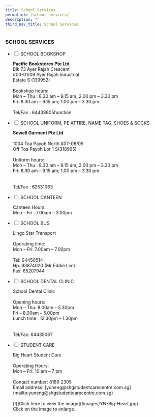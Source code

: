 ```yaml
---
title: School Services
permalink: /school-services/
description: ""
third_nav_title: School Services
---
```

### SCHOOL SERVICES

<ul class="jekyllcodex_accordion">
  <li>
    <input id="accordion1" type="checkbox">
		<label for="accordion1">SCHOOL BOOKSHOP</label>
    <div>
			<p> <strong>Pacific Bookstores Pte Ltd </strong>  <br>
Blk 73 Ayer Rajah Crescent  <br>
#03-01/09 Ayer Rajah Industrial  <br>
Estate S (139952)  
 <br><br>
Bookshop hours:  <br>
Mon – Thu : 8.30 am – 9.15 am; 2.00 pm – 3.30 pm  <br>
Fri: 8.30 am – 9.15 am; 1.00 pm – 3.30 pm  
  <br><br>
Tel/Fax : 64438605function</p>

<p></p>
    </div>
	</li>  
  <li>
    <input id="accordion2" type="checkbox">
    <label for="accordion2">SCHOOL UNIFORM, PE ATTIRE,  
NAME TAG, SHOES &amp; SOCKS </label>
    <div>
			<p>	<strong>Sowell Garment Pte Ltd  </strong><br>
  <br>
1004 Toa Payoh North #07-08/09  <br>
Off Toa Payoh Lor 1 S(318995)  
  <br><br>
Uniform hours:  <br>
Mon – Thu : 8.30 am – 9.15 am; 2.00 pm – 3.30 pm  <br>
Fri: 8.30 am – 9.15 am; 1.00 pm – 3.30 pm  <br>
  <br><br>
Tel/Fax : 62531063</p>

<p></p>

</div>
  </li>
  <li>
    <input id="accordion3" type="checkbox">
    <label for="accordion3">SCHOOL CANTEEN</label>
    <div>
      <p>
        Canteen Hours:  <br>
Mon – Fri : 7.00am – 3.00pm</p>

<p></p>
    </div>
  </li>
	  <li>
    <input id="accordion3" type="checkbox">
    <label for="accordion3">SCHOOL BUS</label>
    <div>
      <p>
        Lingo Star Transport  
  <br><br>
Operating time:  <br>
Mon – Fri: 7.00am – 7.00pm  
  <br><br>
Tel: 64450514  <br>
Hp: 93874020 (Mr Eddie Lim)<br>  
Fax: 65207944<br>

</p><p></p>
    </div>
  </li>
	  <li>
    <input id="accordion3" type="checkbox">
    <label for="accordion3">SCHOOL DENTAL CLINIC</label>
    <div>
      <p>
     School Dental Clinic  
  <br><br>
Opening hours:  <br>
Mon – Thu: 8.00am – 5.30pm  <br>
Fri – 8.00am – 5.00pm  <br>
Lunch time : 12.30pm – 1.30pm <br> 
  <br><br>
Tel/Fax: 64435067<br>

</p><p></p>
    </div>
  </li>
	  <li>
    <input id="accordion3" type="checkbox">
    <label for="accordion3">STUDENT CARE</label>
    <div>
      <p>
Big Heart Student Care<br><br>
Operating Hours:<br>Mon – Fri: 10 am – 7 pm
				<br><br>
				Contact number: 8189 2305<br>
				Email address: [yuneng@shgstudentcarecentre.com.sg](mailto:yuneng@shgstudentcarecentre.com.sg)<br><br>[![]Click here to view the image](/images/YN-Big-Heart.jpg)<br>Click on the image to enlarge. 
				

</p><p></p>
    </div>
  </li>
</ul>

